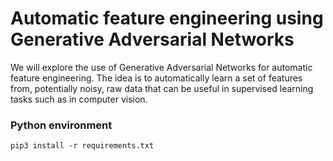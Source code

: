 # Automatic feature engineering using Generative Adversarial Networks
We will explore the use of Generative Adversarial Networks for automatic feature engineering. The idea is to automatically learn a set of features from, potentially noisy, raw data that can be useful in supervised learning tasks such as in computer vision.

### Python environment

```
pip3 install -r requirements.txt
```